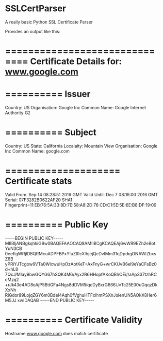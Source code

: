 # SSLCertParser
A really basic Python SSL Certificate Parser

Provides an output like this:

==============================
Certificate Details for:  www.google.com 
==============================

==========
Issuer
==========  
Country: US
Organisation: Google Inc
Common Name: Google Internet Authority G2


==========
Subject
==========  
Country: US
State: California
Localaity: Mountain View
Organisation: Google Inc
Common Name: google.com


====================
Certificate stats
====================
Valid From: Sep 14 08:28:51 2016 GMT
Valid Until: Dec  7 08:19:00 2016 GMT
Serial: 07F3282B0622AF20
SHA1 Fingerprint=11:EB:76:5A:33:8D:7E:58:A8:2D:76:CD:C1:5E:5E:6E:B8:DF:19:09


==========
Public Key
==========
-----BEGIN PUBLIC KEY-----
MIIBIjANBgkqhkiG9w0BAQEFAAOCAQ8AMIIBCgKCAQEAj6wWR9EZh2eBotYuN3CB
0eefIgWRjlDBQRMcuADPFBPxYIuZl0cXIhjejQeDvlMm31qDpdrgONAWIZbxsZ6B
yPRiYJTcgow6VTa0WIcwuHpOzAotKeT+AxFnyG+wrCKUvB6el9eYaCFaBz0d+hL8
7QcJ/MIay9bwGQYG67hSQK4M6/Ayx2R6HHopfAKoQBhOEi//aAp337tzhRCcMzq2
+rJk43e4AD8oAjP5BttGFa4Ngs8dDVM5iqcDyBxrG866UvTc25E00uGqqzDkXxNh
RiGdor89LojqZGY6m0Bdel4Aqh0fVghuHTFxIhmPSXnJoienUN5AOkX8Her6M5JJ
xwIDAQAB
-----END PUBLIC KEY-----

==========
Certificate Validity
==========
Hostname www.google.com does match certificate

